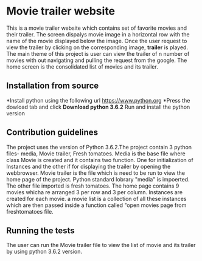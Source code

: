 

# Movie trailer website
This is a movie trailer website which contains set of favorite movies and their trailer. The screen dispalys movie image in a horizontal row with the name of the movie displayed below the image. Once the user request to view the trailer by clicking on the corresponding image, **trailer** is played. The main theme of this project is user can view the trailer of n number of movies with out navigating and pulling the request from the google. The home screen is the consolidated list of movies and its trailer.

## Installation from source
*Install python using the following url https://www.python.org
*Press the dowload tab and click **Download python 3.6.2**
Run and install the python version

## Contribution guidelines
The project uses the version of Python 3.6.2.The project contain 3 python files- media, Movie trailer, Fresh tomatoes.
Media is the base file where class Movie is created and it contains two function. One for initialization of Instances and the other if for displaying the trailer by opening the webbrowser.
Movie trailer is the file which is need to be run to view the home page of the project. Python standard lobrary "media" is impoerted. The other file imported is fresh tomatoes. The home page contains 9 movies whicha re arranged 3 per row and 3 per column. Instances are created for each movie. a movie list is a collection of all these instances which are then passed inside a function called "open movies page from freshtomatoes file.

## Running the tests
The user can run the Movie trailer file to view the list of movie and its trailer by using python 3.6.2 version.







